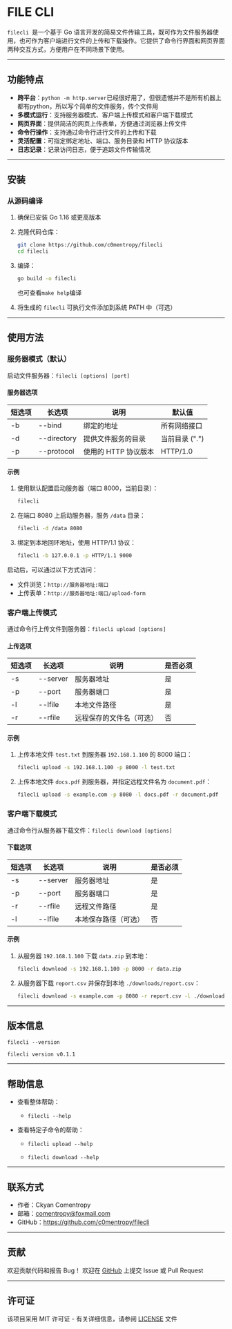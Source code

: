 # FILE CLI

`filecli `是一个基于 Go 语言开发的简易文件传输工具，既可作为文件服务器使用，也可作为客户端进行文件的上传和下载操作。它提供了命令行界面和网页界面两种交互方式，方便用户在不同场景下使用。

---

## 功能特点

- **跨平台**：`python -m http.server`已经很好用了，但很遗憾并不是所有机器上都有python，所以写个简单的文件服务，传个文件用
- **多模式运行**：支持服务器模式、客户端上传模式和客户端下载模式
- **网页界面**：提供简洁的网页上传表单，方便通过浏览器上传文件
- **命令行操作**：支持通过命令行进行文件的上传和下载
- **灵活配置**：可指定绑定地址、端口、服务目录和 HTTP 协议版本
- **日志记录**：记录访问日志，便于追踪文件传输情况

---

## 安装

### 从源码编译

1. 确保已安装 Go 1.16 或更高版本

2. 克隆代码仓库：

    ```bash
    git clone https://github.com/c0mentropy/filecli
    cd filecli
    ```

3. 编译：

    ```bash
    go build -o filecli
    ```

    也可查看`make help`编译

4. 将生成的 `filecli` 可执行文件添加到系统 PATH 中（可选）

---

## 使用方法

### 服务器模式（默认）

启动文件服务器：`filecli [options] [port]`

#### 服务器选项

| 短选项 | 长选项      | 说明                 | 默认值         |
| ------ | ----------- | -------------------- | -------------- |
| -b     | --bind      | 绑定的地址           | 所有网络接口   |
| -d     | --directory | 提供文件服务的目录   | 当前目录 (".") |
| -p     | --protocol  | 使用的 HTTP 协议版本 | HTTP/1.0       |

#### 示例

1. 使用默认配置启动服务器（端口 8000，当前目录）：

    ```bash
    filecli
    ```

2. 在端口 8080 上启动服务器，服务 `/data` 目录：

    ```bash
    filecli -d /data 8080
    ```

3. 绑定到本地回环地址，使用 HTTP/1.1 协议：

    ```bash
    filecli -b 127.0.0.1 -p HTTP/1.1 9000
    ```

启动后，可以通过以下方式访问：

- 文件浏览：`http://服务器地址:端口`
- 上传表单：`http://服务器地址:端口/upload-form`

### 客户端上传模式

通过命令行上传文件到服务器：`filecli upload [options]`

#### 上传选项

| 短选项 | 长选项   | 说明                     | 是否必须 |
| ------ | -------- | ------------------------ | -------- |
| -s     | --server | 服务器地址               | 是       |
| -p     | --port   | 服务器端口               | 是       |
| -l     | --lfile  | 本地文件路径             | 是       |
| -r     | --rfile  | 远程保存的文件名（可选） | 否       |

#### 示例

1. 上传本地文件 `test.txt` 到服务器 `192.168.1.100` 的 8000 端口：

    ```bash
    filecli upload -s 192.168.1.100 -p 8000 -l test.txt
    ```

2. 上传本地文件 `docs.pdf` 到服务器，并指定远程文件名为 `document.pdf`：

    ```bash
    filecli upload -s example.com -p 8080 -l docs.pdf -r document.pdf
    ```

### 客户端下载模式

通过命令行从服务器下载文件：`filecli download [options]`

#### 下载选项

| 短选项 | 长选项   | 说明                 | 是否必须 |
| ------ | -------- | -------------------- | -------- |
| -s     | --server | 服务器地址           | 是       |
| -p     | --port   | 服务器端口           | 是       |
| -r     | --rfile  | 远程文件路径         | 是       |
| -l     | --lfile  | 本地保存路径（可选） | 否       |

#### 示例

1. 从服务器 `192.168.1.100` 下载 `data.zip` 到本地：

    ```bash
    filecli download -s 192.168.1.100 -p 8000 -r data.zip
    ```

2. 从服务器下载 `report.csv` 并保存到本地 `./downloads/report.csv`：

    ```bash
    filecli download -s example.com -p 8080 -r report.csv -l ./downloads/report.csv
    ```

---

## 版本信息

`filecli --version`

```bash
filecli version v0.1.1
```

---

## 帮助信息

-   查看整体帮助：
    -   `filecli --help`

-   查看特定子命令的帮助：

    -   `filecli upload --help`

    -   `filecli download --help`

---

## 联系方式

- 作者：Ckyan Comentropy
- 邮箱：comentropy@foxmail.com
- GitHub：https://github.com/c0mentropy/filecli

---

## 贡献

欢迎贡献代码和报告 Bug！
欢迎在 [GitHub](https://github.com/c0mentropy/filecli) 上提交 Issue 或 Pull Request

---

## 许可证

该项目采用 MIT 许可证 - 有关详细信息，请参阅 [LICENSE](LICENSE) 文件